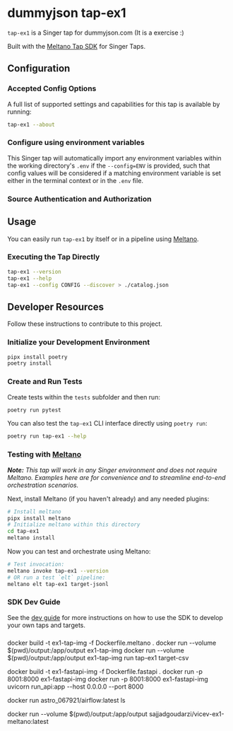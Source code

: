 # dummyjson tap-ex1 

`tap-ex1` is a Singer tap for dummyjson.com (It is a exercise :)

Built with the [Meltano Tap SDK](https://sdk.meltano.com) for Singer Taps.

<!--

Developer TODO: Update the below as needed to correctly describe the install procedure. For instance, if you do not have a PyPi repo, or if you want users to directly install from your git repo, you can modify this step as appropriate.

## Installation

Install from PyPi:

```bash
pipx install tap-ex1
```

Install from GitHub:

```bash
pipx install git+https://github.com/ORG_NAME/tap-ex1.git@main
```

-->

## Configuration

### Accepted Config Options

<!--
Developer TODO: Provide a list of config options accepted by the tap.

This section can be created by copy-pasting the CLI output from:

```
tap-ex1 --about --format=markdown
```
-->

A full list of supported settings and capabilities for this
tap is available by running:

```bash
tap-ex1 --about
```

### Configure using environment variables

This Singer tap will automatically import any environment variables within the working directory's
`.env` if the `--config=ENV` is provided, such that config values will be considered if a matching
environment variable is set either in the terminal context or in the `.env` file.

### Source Authentication and Authorization

<!--
Developer TODO: If your tap requires special access on the source system, or any special authentication requirements, provide those here.
-->

## Usage

You can easily run `tap-ex1` by itself or in a pipeline using [Meltano](https://meltano.com/).

### Executing the Tap Directly

```bash
tap-ex1 --version
tap-ex1 --help
tap-ex1 --config CONFIG --discover > ./catalog.json
```

## Developer Resources

Follow these instructions to contribute to this project.

### Initialize your Development Environment

```bash
pipx install poetry
poetry install
```

### Create and Run Tests

Create tests within the `tests` subfolder and
  then run:

```bash
poetry run pytest
```

You can also test the `tap-ex1` CLI interface directly using `poetry run`:

```bash
poetry run tap-ex1 --help
```

### Testing with [Meltano](https://www.meltano.com)

_**Note:** This tap will work in any Singer environment and does not require Meltano.
Examples here are for convenience and to streamline end-to-end orchestration scenarios._

<!--
Developer TODO:
Your project comes with a custom `meltano.yml` project file already created. Open the `meltano.yml` and follow any "TODO" items listed in
the file.
-->

Next, install Meltano (if you haven't already) and any needed plugins:

```bash
# Install meltano
pipx install meltano
# Initialize meltano within this directory
cd tap-ex1
meltano install
```

Now you can test and orchestrate using Meltano:

```bash
# Test invocation:
meltano invoke tap-ex1 --version
# OR run a test `elt` pipeline:
meltano elt tap-ex1 target-jsonl
```

### SDK Dev Guide

See the [dev guide](https://sdk.meltano.com/en/latest/dev_guide.html) for more instructions on how to use the SDK to
develop your own taps and targets.

###

docker build -t ex1-tap-img -f Dockerfile.meltano .
docker run --volume $(pwd)/output:/app/output ex1-tap-img
docker run --volume $(pwd)/output:/app/output ex1-tap-img run tap-ex1 target-csv


docker build -t ex1-fastapi-img -f Dockerfile.fastapi .
docker run -p 8001:8000 ex1-fastapi-img
docker run -p 8001:8000 ex1-fastapi-img uvicorn run_api:app --host 0.0.0.0 --port 8000


docker run astro_067921/airflow:latest ls

docker run --volume $(pwd)/output:/app/output sajjadgoudarzi/vicev-ex1-meltano:latest